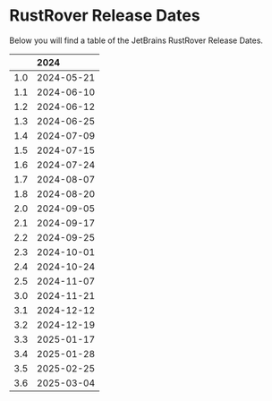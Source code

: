 # RustRover Release Dates
Below you will find a table of the JetBrains RustRover Release Dates.

|     | 2024       |
|----:|:-----------|
| 1.0 | 2024-05-21 |
| 1.1 | 2024-06-10 |
| 1.2 | 2024-06-12 |
| 1.3 | 2024-06-25 |
| 1.4 | 2024-07-09 |
| 1.5 | 2024-07-15 |
| 1.6 | 2024-07-24 |
| 1.7 | 2024-08-07 |
| 1.8 | 2024-08-20 |
| 2.0 | 2024-09-05 |
| 2.1 | 2024-09-17 |
| 2.2 | 2024-09-25 |
| 2.3 | 2024-10-01 |
| 2.4 | 2024-10-24 |
| 2.5 | 2024-11-07 |
| 3.0 | 2024-11-21 |
| 3.1 | 2024-12-12 |
| 3.2 | 2024-12-19 |
| 3.3 | 2025-01-17 |
| 3.4 | 2025-01-28 |
| 3.5 | 2025-02-25 |
| 3.6 | 2025-03-04 |